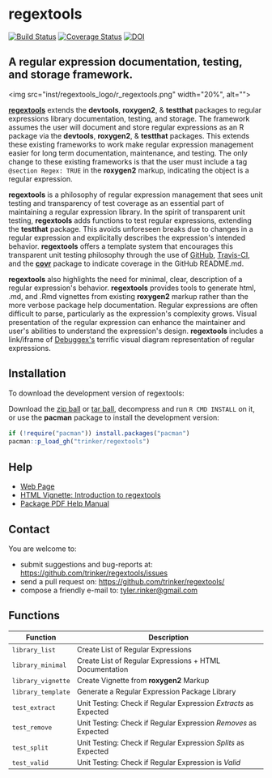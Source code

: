 regextools
=======

[![Build Status](https://travis-ci.org/trinker/regextools.png?branch=master)](https://travis-ci.org/trinker/regextools)
[![Coverage Status](https://coveralls.io/repos/trinker/regextools/badge.png?branch=master)](https://coveralls.io/r/trinker/regextools?branch=master)
[![DOI](https://zenodo.org/badge/5398/trinker/regextools.svg)](http://dx.doi.org/10.5281/zenodo.13804)

## A regular expression documentation, testing, and storage framework.


<img src="inst/regextools_logo/r_regextools.png" width="20%", alt="">  

[**regextools**](http://trinker.github.io/regextools_dev) extends the **devtools**, **roxygen2**, & **testthat** packages to regular expressions library documentation, testing, and storage.  The framework assumes the user will document and store regular expressions as an R package via the **devtools**, **roxygen2**, & **testthat** packages.  This extends these existing frameworks to work make regular expression management easier for long term documentation, maintenance, and 
testing.  The only change to these existing frameworks is that the user must include a tag `@section Regex: TRUE` in the **roxygen2** markup, indicating the object is a regular expression.  

**regextools** is a philosophy of regular expression management that sees unit testing and transparency of test coverage as an essential part of maintaining a regular expression library.  In the spirit of transparent unit testing, **regextools** adds functions to test regular expressions, extending the **testthat** package.  This avoids unforeseen breaks due to changes in a regular expression and explicitally describes the expression's intended behavior.  **regextools** offers a template system that encourages this transparent unit testing philosophy through the use of [GitHub](https://github.com/), [Travis-CI](https://travis-ci.org), and the [**covr**](https://github.com/jimhester/covr) package to indicate coverage in the GitHub README.md.  

**regextools** also highlights the need for minimal, clear, description of a regular expression's behavior.  **regextools** provides tools to generate html, .md, and .Rmd vignettes from existing **roxygen2** markup rather than the more verbose package help documentation.  Regular expressions are often difficult to parse, particularly as the expression's complexity grows.  Visual presentation of the regular expression can enhance the maintainer and user's abilities to understand the expression's design.  **regextools** includes a link/iframe of [Debuggex's](https://www.debuggex.com) terrific visual diagram representation of regular expressions.  

## Installation

To download the development version of regextools:

Download the [zip ball](https://github.com/trinker/regextools/zipball/master) or [tar ball](https://github.com/trinker/regextools/tarball/master), decompress and run `R CMD INSTALL` on it, or use the **pacman** package to install the development version:

```r
if (!require("pacman")) install.packages("pacman")
pacman::p_load_gh("trinker/regextools")
```

## Help

- [Web Page](http://trinker.github.com/regextools/)     
- [HTML Vignette: Introduction to regextools](http://trinker.github.io/regextools/vignettes/introduction.html)       
- [Package PDF Help Manual](https://dl.dropboxusercontent.com/u/61803503/regextools.pdf)   

## Contact

You are welcome to:
* submit suggestions and bug-reports at: <https://github.com/trinker/regextools/issues>
* send a pull request on: <https://github.com/trinker/regextools/>
* compose a friendly e-mail to: <tyler.rinker@gmail.com>

## Functions

| Function             |  Description         |
|----------------------|----------------------|
| `library_list`  | Create List of Regular Expressions |
| `library_minimal` | Create List of Regular Expressions + HTML Documentation|
| `library_vignette`  | Create Vignette from **roxygen2** Markup | 
| `library_template`   | Generate a Regular Expression Package Library  |   
| `test_extract`  | Unit Testing: Check if Regular Expression *Extracts* as Expected | 
| `test_remove`  | Unit Testing: Check if Regular Expression *Removes* as Expected | 
| `test_split`  |  Unit Testing: Check if Regular Expression *Splits* as Expected |
| `test_valid` |  Unit Testing: Check if Regular Expression is *Valid* |   


